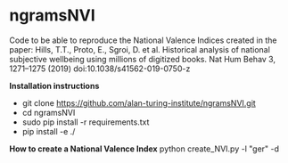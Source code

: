 #  ngramsNVI
Code to be able to reproduce the National Valence Indices created in the paper: Hills, T.T., Proto, E., Sgroi, D. et al. Historical analysis of national subjective wellbeing using millions of
    digitized books. Nat Hum Behav 3, 1271–1275 (2019) doi:10.1038/s41562-019-0750-z 


**Installation instructions**

* git clone https://github.com/alan-turing-institute/ngramsNVI.git
* cd ngramsNVI
* sudo pip install -r requirements.txt
* pip install -e ./

**How to create a National Valence Index**
python create_NVI.py -l "ger" -d



